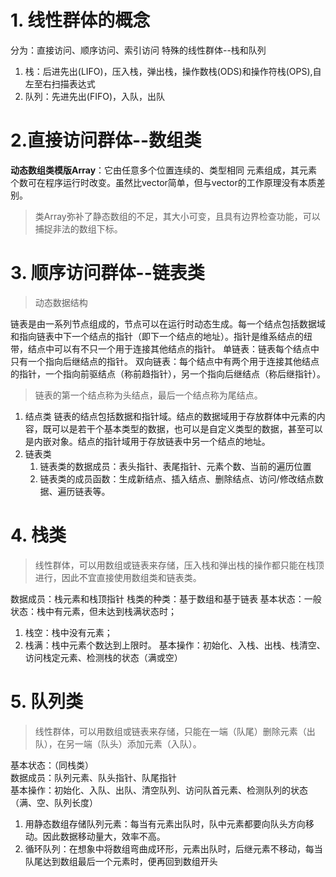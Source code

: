 # 1. 线性群体的概念
分为：直接访问、顺序访问、索引访问
特殊的线性群体--栈和队列
1. 栈：后进先出(LIFO)，压入栈，弹出栈，操作数栈(ODS)和操作符栈(OPS),自左至右扫描表达式
2. 队列：先进先出(FIFO)，入队，出队

# 2.直接访问群体--数组类
**动态数组类模版Array**：它由任意多个位置连续的、类型相同 元素组成，其元素个数可在程序运行时改变。虽然比vector简单，但与vector的工作原理没有本质差别。
>类Array弥补了静态数组的不足，其大小可变，且具有边界检查功能，可以捕捉非法的数组下标。

# 3. 顺序访问群体--链表类
>动态数据结构

链表是由一系列节点组成的，节点可以在运行时动态生成。每一个结点包括数据域和指向链表中下一个结点的指针（即下一个结点的地址）。指针是维系结点的纽带，结点中可以有不只一个用于连接其他结点的指针。
单链表：链表每个结点中只有一个指向后继结点的指针。
双向链表：每个结点中有两个用于连接其他结点的指针，一个指向前驱结点（称前趋指针），另一个指向后继结点（称后继指针）。
>链表的第一个结点称为头结点，最后一个结点称为尾结点。
1. 结点类
链表的结点包括数据和指针域。结点的数据域用于存放群体中元素的内容，既可以是若干个基本类型的数据，也可以是自定义类型的数据，甚至可以是内嵌对象。结点的指针域用于存放链表中另一个结点的地址。
2. 链表类
	1. 链表类的数据成员：表头指针、表尾指针、元素个数、当前的遍历位置
	2. 链表类的成员函数：生成新结点、插入结点、删除结点、访问/修改结点数据、遍历链表等。

# 4. 栈类
>线性群体，可以用数组或链表来存储，压入栈和弹出栈的操作都只能在栈顶进行，因此不宜直接使用数组类和链表类。

数据成员：栈元素和栈顶指针
栈类的种类：基于数组和基于链表
基本状态：一般状态：栈中有元素，但未达到栈满状态时；
1. 栈空：栈中没有元素；
2.  栈满：栈中元素个数达到上限时。
基本操作：初始化、入栈、出栈、栈清空、访问栈定元素、检测栈的状态（满或空）

# 5. 队列类
>线性群体，可以用数组或链表来存储，只能在一端（队尾）删除元素（出队），在另一端（队头）添加元素（入队）。

基本状态：（同栈类）</br>
数据成员：队列元素、队头指针、队尾指针</br>
基本操作：初始化、入队、出队、清空队列、访问队首元素、检测队列的状态（满、空、队列长度）</br>
1. 用静态数组存储队列元素：每当有元素出队时，队中元素都要向队头方向移动。因此数据移动量大，效率不高。
2. 循环队列：在想象中将数组弯曲成环形，元素出队时，后继元素不移动，每当队尾达到数组最后一个元素时，便再回到数组开头


